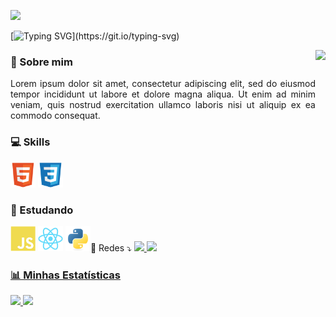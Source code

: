 ![](https://komarev.com/ghpvc/?username=renatabfs&color=lightgrey&label=Views&style=plastic)

[![Typing SVG](https://readme-typing-svg.demolab.com?font=Fira+Code&pause=1000&color=E3F2F7&center=true&vCenter=true&width=435&lines=%F0%9F%90%A8+Ol%C3%A1%2C+meu+nome+%C3%A9+Tarscilla!)](https://git.io/typing-svg)

<img height=400 align="right" src="https://github.com/tarscilla/tarscilla/assets/113654299/682a2770-4d92-4eb7-b004-5b6b1eeaf073"/>

### 📖 Sobre mim

<section>
<p align="justify">
<!-- Adicionar texto aki -->
Lorem ipsum dolor sit amet, consectetur adipiscing elit, sed do eiusmod tempor incididunt ut labore et dolore magna aliqua. Ut enim ad minim veniam, quis nostrud exercitation ullamco laboris nisi ut aliquip ex ea commodo consequat.
</p>

### 💻 Skills 
<img height="40px" src="https://github.com/devicons/devicon/blob/master/icons/html5/html5-original.svg" alt="HTML"/>
<img height="40px" src="https://github.com/devicons/devicon/blob/master/icons/css3/css3-original.svg" alt="CSS"/>

### 📝 Estudando 
<img height="40px" src="https://github.com/devicons/devicon/blob/master/icons/javascript/javascript-plain.svg" alt="JavaScript"/>
<img height="40px" src="https://github.com/devicons/devicon/blob/master/icons/react/react-original.svg" alt="ReactJS"/>
<img height="40px" src="https://github.com/devicons/devicon/blob/master/icons/python/python-original.svg" alt="Python"

### 💌 Redes ⤵️
<a href="https://twitter.com/tarscilla_" alt="Twitter">
<img height="25px" src="https://img.shields.io/badge/Twitter-1DA1F2?style=for-the-badge&logo=twitter&logoColor=white"/>
  
<a href="https://instagram.com/http_taci" alt="Instagram">
<img height="25px" src="https://img.shields.io/badge/Instagram-E4405F?style=for-the-badge&logo=instagram&logoColor=white"/>

### 📊 Minhas Estatísticas 
<img src="https://github-readme-stats.vercel.app/api?username=tarscilla&show_icons=true&theme=graywhite&layout=compact"/>
<img src="https://github-readme-stats.vercel.app/api/top-langs/?username=tarscilla&theme=graywhite&layout=compact" />

